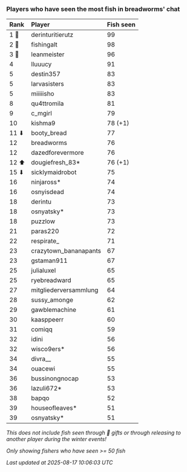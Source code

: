 ### Players who have seen the most fish in breadworms' chat

| Rank  | Player                | Fish seen |
|:------|:----------------------|:----------|
| 1 🥇  | derinturitierutz      | 99        |
| 2 🥈  | fishingalt            | 98        |
| 3 🥉  | leanmeister           | 96        |
| 4     | lluuucy               | 91        |
| 5     | destin357             | 83        |
| 5     | larvasisters          | 83        |
| 5     | miiiiisho             | 83        |
| 8     | qu4ttromila           | 81        |
| 9     | c_mgirl               | 79        |
| 10    | kishma9               | 78 (+1)   |
| 11 ⬇  | booty_bread           | 77        |
| 12    | breadworms            | 76        |
| 12    | dazedforevermore      | 76        |
| 12 ⬆  | dougiefresh_83*       | 76 (+1)   |
| 15 ⬇  | sicklymaidrobot       | 75        |
| 16    | ninjaross*            | 74        |
| 16    | osnyisdead            | 74        |
| 18    | derintu               | 73        |
| 18    | osnyatsky*            | 73        |
| 18    | puzzlow               | 73        |
| 21    | paras220              | 72        |
| 22    | respirate_            | 71        |
| 23    | crazytown_bananapants | 67        |
| 23    | gstaman911            | 67        |
| 25    | julialuxel            | 65        |
| 25    | ryebreadward          | 65        |
| 27    | mitgliederversammlung | 64        |
| 28    | sussy_amonge          | 62        |
| 29    | gawblemachine         | 61        |
| 30    | kaasppeerr            | 60        |
| 31    | comiqq                | 59        |
| 32    | idini                 | 56        |
| 32    | wisco9ers*            | 56        |
| 34    | divra__               | 55        |
| 34    | ouacewi               | 55        |
| 36    | bussinongnocap        | 53        |
| 36    | lazuli672*            | 53        |
| 38    | bapqo                 | 52        |
| 39    | houseofleaves*        | 51        |
| 39    | osnyatsky*            | 51        |

_This does not include fish seen through 🎁 gifts or through releasing to another player during the winter events!_

_Only showing fishers who have seen >= 50 fish_

_Last updated at 2025-08-17 10:06:03 UTC_